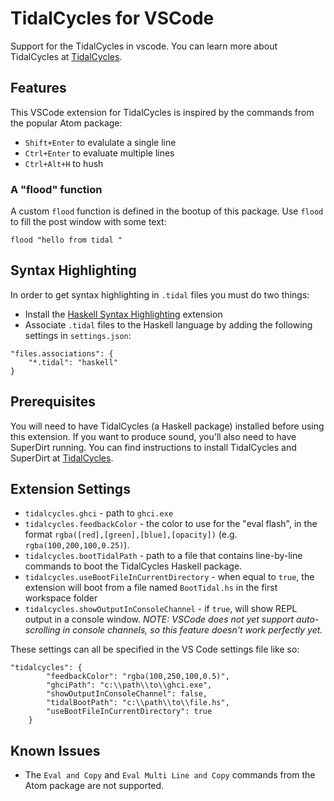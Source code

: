 # TidalCycles for VSCode

Support for the TidalCycles in vscode. You can learn more about
TidalCycles at [TidalCycles](https://tidalcycles.org).

## Features

This VSCode extension for TidalCycles is inspired by the commands from the popular Atom package:

- `Shift+Enter` to evalulate a single line
- `Ctrl+Enter` to evaluate multiple lines
- `Ctrl+Alt+H` to hush

### A "flood" function

A custom `flood` function is defined in the bootup of this package. Use `flood` to fill the
post window with some text:

`flood "hello from tidal "`

## Syntax Highlighting

In order to get syntax highlighting in `.tidal` files you must do
two things:

- Install the [Haskell Syntax Highlighting](https://marketplace.visualstudio.com/items?itemName=justusadam.language-haskell) extension
- Associate `.tidal` files to the Haskell language by adding the following 
settings in `settings.json`:

```
"files.associations": {
    "*.tidal": "haskell"
}
```

## Prerequisites

You will need to have TidalCycles (a Haskell package) installed before
using this extension. If you want to produce sound, you'll also
need to have SuperDirt running. You can find instructions to install
TidalCycles and SuperDirt at [TidalCycles](https://tidalcycles.org).

## Extension Settings

* `tidalcycles.ghci` - path to `ghci.exe`
* `tidalcycles.feedbackColor` - the color to use for the "eval flash", 
    in the format `rgba([red],[green],[blue],[opacity])` (e.g. `rgba(100,200,100,0.25)`).
* `tidalcycles.bootTidalPath` - path to a file that contains line-by-line commands to boot the TidalCycles Haskell package.
* `tidalcycles.useBootFileInCurrentDirectory` - when equal to `true`, the extension will boot from a file named `BootTidal.hs` in the first workspace folder
* `tidalcycles.showOutputInConsoleChannel` - if `true`, will show REPL output in a console window. *NOTE: VSCode does not yet support auto-scrolling in console channels, so this feature doesn't work perfectly yet.*

These settings can all be specified in the VS Code settings file like so:

```
"tidalcycles": {
        "feedbackColor": "rgba(100,250,100,0.5)",
        "ghciPath": "c:\\path\\to\\ghci.exe",
        "showOutputInConsoleChannel": false,
        "tidalBootPath": "c:\\path\\to\\file.hs",
        "useBootFileInCurrentDirectory": true
    }
```

## Known Issues

- The `Eval and Copy` and `Eval Multi Line and Copy` commands from the Atom package are not supported.